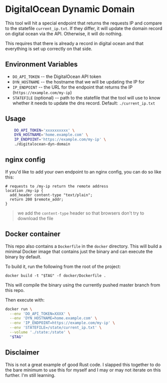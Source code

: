 # DigitalOcean Dynamic Domain

This tool will hit a special endpoint that returns the requests IP and compare to the statefile
`current_ip.txt`. If they differ, it will update the domain record on digital ocean via the API.
Otherwise, it will do nothing.

This requires that there is already a record in digital ocean and that everything is set up correctly on that
side.

## Environment Variables

 * `DO_API_TOKEN` -- the DigitalOcean API token
 * `DYN_HOSTNAME` -- the hostname that we will be updating the IP for
 * `IP_ENDPOINT` -- the URL for the endpoint that returns the IP (`https://example.com/my-ip`)
 * `STATEFILE` (optional) -- path to the statefile that the tool will use to know whether it needs to update
     the dns record. Default: `./current_ip.txt`

## Usage

```bash
    DO_API_TOKEN='xxxxxxxxxx' \
    DYN_HOSTNAME='home.example.com' \
    IP_ENDPOINT='https://example.com/my-ip' \
    ./digitalocean-dyn-domain
```

## nginx config

If you'd like to add your own endpoint to an nginx config, you can do so like this:

```nginx
# requests to /my-ip return the remote address
location /my-ip {
  add_header content-type "text/plain";
  return 200 $remote_addr;
}
```

> we add the `content-type` header so that browsers don't try to download the file

## Docker container

This repo also contains a `Dockerfile` in the `docker` directory. This will build a minimal Docker image that
contains just the binary and can execute the binary by default.

To build it, run the following from the root of the project:

    docker build -t "$TAG" -f docker/Dockerfile .

This will compile the binary using the currently pushed master branch from this repo.

Then execute with:

```bash
docker run \
  --env 'DO_API_TOKEN=XXXX' \
  --env 'DYN_HOSTNAME=home.example.com' \
  --env 'IP_ENDPOINT=https://example.com/my-ip' \
  --env 'STATEFILE=/state/current_ip.txt' \
  --volume './state:/state' \
  "$TAG"
```

## Disclaimer

This is not a great example of good Rust code. I slapped this together to do the bare minimum to use this for
myself and I may or may not iterate on this further. I'm still learning.

